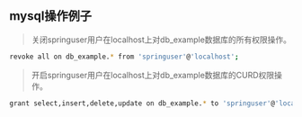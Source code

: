 ## mysql操作例子
> 关闭springuser用户在localhost上对db_example数据库的所有权限操作。
``` bash
revoke all on db_example.* from 'springuser'@'localhost';  
```

> 开启springuser用户在localhost上对db_example数据库的CURD权限操作。
``` bash
grant select,insert,delete,update on db_example.* to 'springuser'@'localhost';
```

> 